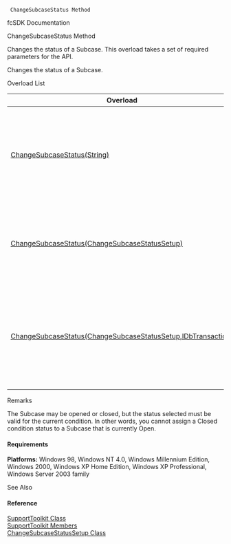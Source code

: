 ﻿     ChangeSubcaseStatus Method                                                   

fcSDK Documentation

ChangeSubcaseStatus Method

Changes the status of a Subcase. This overload takes a set of required parameters for the API.

Changes the status of a Subcase.

Overload List

| Overload | Description |
| --- | --- |
| [ChangeSubcaseStatus(String)](FChoice.Toolkits.Clarify~FChoice.Toolkits.Clarify.Support.SupportToolkit~ChangeSubcaseStatus(String).md) | Changes the status of a Subcase. This overload takes a set of required parameters for the API.   |
| [ChangeSubcaseStatus(ChangeSubcaseStatusSetup)](FChoice.Toolkits.Clarify~FChoice.Toolkits.Clarify.Support.SupportToolkit~ChangeSubcaseStatus(ChangeSubcaseStatusSetup).md) | Changes the status of a Subcase. This overload takes a setup object.   |
| [ChangeSubcaseStatus(ChangeSubcaseStatusSetup,IDbTransaction)](FChoice.Toolkits.Clarify~FChoice.Toolkits.Clarify.Support.SupportToolkit~ChangeSubcaseStatus(ChangeSubcaseStatusSetup,IDbTransaction).md) | Changes the status of a Subcase. This overload takes a setup object and a database transaction.   |

Remarks

The Subcase may be opened or closed, but the status selected must be valid for the current condition. In other words, you cannot assign a Closed condition status to a Subcase that is currently Open.

#### Requirements

**Platforms:** Windows 98, Windows NT 4.0, Windows Millennium Edition, Windows 2000, Windows XP Home Edition, Windows XP Professional, Windows Server 2003 family

See Also

#### Reference

[SupportToolkit Class](FChoice.Toolkits.Clarify~FChoice.Toolkits.Clarify.Support.SupportToolkit.md)  
[SupportToolkit Members](FChoice.Toolkits.Clarify~FChoice.Toolkits.Clarify.Support.SupportToolkit_members.md)  
[ChangeSubcaseStatusSetup Class](FChoice.Toolkits.Clarify~FChoice.Toolkits.Clarify.Support.ChangeSubcaseStatusSetup.md)